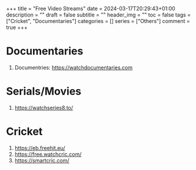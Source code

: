 +++
title = "Free Video Streams"
date = 2024-03-17T20:29:43+01:00
description = ""
draft = false
subtitle = ""
header_img = ""
toc = false
tags = ["Cricket", "Documentaries"]
categories = []
series = ["Others"]
comment = true
+++

# Documentaries
1. Documentries: https://watchdocumentaries.com

# Serials/Movies
1. https://watchseries8.to/

# Cricket
1. https://eb.freehit.eu/
2. https://free.watchcric.com/
3. https://smartcric.com/
